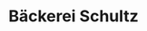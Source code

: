 ---
title: "Bäckerei Schultz"
url: /leipzig/baeckerei-schultz-georg-schumann-strasse/
shop: Bäckerei
---